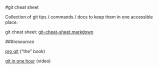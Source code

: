 #git cheat sheet

Collection of git tips / commands / docs to keep them in one accessible place.

git cheat sheet: [git-cheat-sheet.markdown](http://github.com/trickster/git-cheat-sheet/blob/master/git-cheat-sheet.markdown "git-cheat-sheet.markdown")


###_resources_

[pro git](http://progit.org/book/) ("the" book)

[git in one hour](http://www.oreillynet.com/pub/e/1394) (video)

